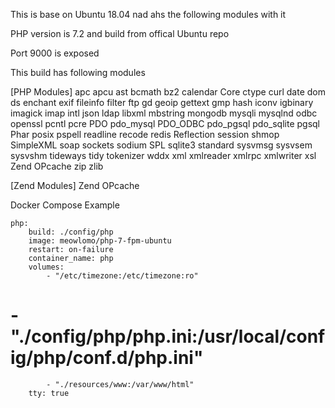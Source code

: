 This is base on Ubuntu 18.04 nad ahs the following modules with it

PHP version is 7.2 and build from offical Ubuntu repo

Port 9000 is exposed

This build has following modules

[PHP Modules]
apc
apcu
ast
bcmath
bz2
calendar
Core
ctype
curl
date
dom
ds
enchant
exif
fileinfo
filter
ftp
gd
geoip
gettext
gmp
hash
iconv
igbinary
imagick
imap
intl
json
ldap
libxml
mbstring
mongodb
mysqli
mysqlnd
odbc
openssl
pcntl
pcre
PDO
pdo_mysql
PDO_ODBC
pdo_pgsql
pdo_sqlite
pgsql
Phar
posix
pspell
readline
recode
redis
Reflection
session
shmop
SimpleXML
soap
sockets
sodium
SPL
sqlite3
standard
sysvmsg
sysvsem
sysvshm
tideways
tidy
tokenizer
wddx
xml
xmlreader
xmlrpc
xmlwriter
xsl
Zend OPcache
zip
zlib

[Zend Modules]
Zend OPcache


Docker Compose Example

    php:
        build: ./config/php        
        image: meowlomo/php-7-fpm-ubuntu
        restart: on-failure
        container_name: php
        volumes:
            - "/etc/timezone:/etc/timezone:ro"
#            - "./config/php/php.ini:/usr/local/config/php/conf.d/php.ini"
            - "./resources/www:/var/www/html"
        tty: true
